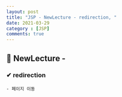 ```yaml
---
layout: post
title: "JSP - NewLecture - redirection, "
date: 2021-03-29
category : [JSP]
comments: true
---
```


## 🔷 NewLecture - 

### ✔ redirection

    - 페이지 이동

